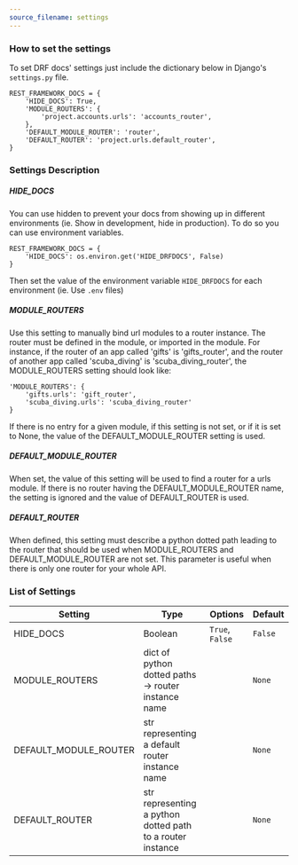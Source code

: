 ```yaml
---
source_filename: settings
---
```


### How to set the settings
To set DRF docs' settings just include the dictionary below in Django's `settings.py` file.

    REST_FRAMEWORK_DOCS = {
        'HIDE_DOCS': True,
        'MODULE_ROUTERS': {
            'project.accounts.urls': 'accounts_router',
        },
        'DEFAULT_MODULE_ROUTER': 'router',
        'DEFAULT_ROUTER': 'project.urls.default_router',
    }


### Settings Description

##### HIDE_DOCS
You can use hidden to prevent your docs from showing up in different environments (ie. Show in development, hide in production). To do so you can use environment variables.

    REST_FRAMEWORK_DOCS = {
        'HIDE_DOCS': os.environ.get('HIDE_DRFDOCS', False)
    }

Then set the value of the environment variable `HIDE_DRFDOCS` for each environment (ie. Use `.env` files)

##### MODULE_ROUTERS
Use this setting to manually bind url modules to a router instance. The router must be defined in the module, or imported in the module.
For instance, if the router of an app called 'gifts' is 'gifts_router', and the router of another app called 'scuba_diving' is 'scuba_diving_router', the MODULE_ROUTERS setting should look like:

    'MODULE_ROUTERS': {
        'gifts.urls': 'gift_router',
        'scuba_diving.urls': 'scuba_diving_router'
    }

If there is no entry for a given module, if this setting is not set, or if it is set to None, the value of the DEFAULT_MODULE_ROUTER setting is used. 

##### DEFAULT_MODULE_ROUTER
When set, the value of this setting will be used to find a router for a urls module. If there is no router having the DEFAULT_MODULE_ROUTER name, the setting is ignored and the value of DEFAULT_ROUTER is used.

##### DEFAULT_ROUTER
When defined, this setting must describe a python dotted path leading to the router that should be used when MODULE_ROUTERS and DEFAULT_MODULE_ROUTER are not set.
This parameter is useful when there is only one router for your whole API.

### List of Settings

| Setting             | Type                                                      | Options         | Default |
|---------------------|-----------------------------------------------------------|-----------------|---------|
|HIDE_DOCS            | Boolean                                                   | `True`, `False` | `False` |
|MODULE_ROUTERS       | dict of python dotted paths -> router instance name       |                 | `None`  |
|DEFAULT_MODULE_ROUTER| str representing a default router instance name           |                 | `None`  |
|DEFAULT_ROUTER       | str representing a python dotted path to a router instance|                 | `None`  |
